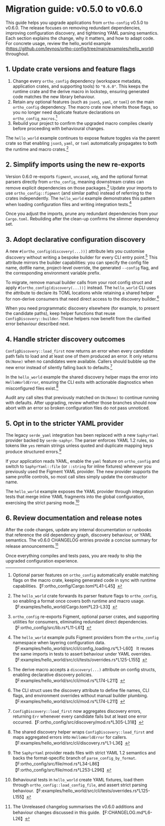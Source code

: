 # Migration guide: v0.5.0 to v0.6.0

This guide helps you upgrade applications from `ortho-config` v0.5.0 to v0.6.0.
The release focuses on removing redundant dependencies, improving configuration
discovery, and tightening YAML parsing semantics. Each section explains the
change, why it matters, and how to adapt code. For concrete usage, review the
hello_world example
(<https://github.com/leynos/ortho-config/tree/main/examples/hello_world>)
throughout.

## 1. Update crate versions and feature flags

1. Change every `ortho_config` dependency (workspace metadata, application
   crates, and supporting tools) to `"0.6.0"`. This keeps the runtime crate and
   the derive macro in lockstep, ensuring generated code matches the new
   library behaviour.
2. Retain any optional features (such as `json5`, `yaml`, or `toml`) on the
   main `ortho_config` dependency. The macro crate now inherits those flags, so
   you no longer need duplicate feature declarations on
   `ortho_config_macros`.[^forwarded-features]
3. Rebuild your project to confirm the upgraded macro compiles cleanly before
   proceeding with behavioural changes.

The `hello_world` example continues to expose feature toggles via the parent
crate so that enabling `json5`, `yaml`, or `toml` automatically propagates to
both the runtime and macro crates.[^hello-world-cargo]

## 2. Simplify imports using the new re-exports

Version 0.6.0 re-exports `figment`, `uncased`, `xdg`, and the optional format
parsers directly from `ortho_config`, meaning downstream crates can remove
explicit dependencies on those packages.[^reexports] Update your imports to use
`ortho_config::figment` (and similar paths) instead of referring to the crates
independently. The `hello_world` example demonstrates this pattern when loading
configuration files and writing integration tests.[^hello-world-figment]

Once you adjust the imports, prune any redundant dependencies from your
`Cargo.toml`. Rebuilding after the clean-up confirms the slimmer dependency set.

## 3. Adopt declarative configuration discovery

A new `#[ortho_config(discovery(...))]` attribute lets you customise discovery
without writing a bespoke builder for every CLI entry point.[^discovery-attr]
This attribute mirrors the builder capabilities: you can specify the config
file name, dotfile name, project-level override, the generated `--config` flag,
and the corresponding environment variable prefix.

To migrate, remove manual builder calls from your root config struct and apply
`#[ortho_config(discovery(...))]` instead. The `hello_world` CLI uses the
attribute to declare its TOML locations while retaining a shared helper for
non-derive consumers that need direct access to the discovery
builder.[^hello-world-discovery]

When you need programmatic discovery elsewhere (for example, to present the
candidate paths), keep helper functions that reuse `ConfigDiscovery::builder`.
Those helpers now benefit from the clarified error behaviour described next.

## 4. Handle stricter discovery outcomes

`ConfigDiscovery::load_first` now returns an error when every candidate path
fails to load and at least one of them produced an error. It only returns
`Ok(None)` when no candidates were available. Callers should bubble up the new
error instead of silently falling back to defaults.[^discovery-errors]

In the `hello_world` example the shared discovery helper maps the error into
`HelloWorldError`, ensuring the CLI exits with actionable diagnostics when
misconfigured files exist.[^hello-world-discover-config]

Audit any call sites that previously matched on `Ok(None)` to continue running
with defaults. After upgrading, review whether those branches should now abort
with an error so broken configuration files do not pass unnoticed.

## 5. Opt in to the stricter YAML provider

The legacy `serde_yaml` integration has been replaced with a new `SaphyrYaml`
provider backed by `serde-saphyr`. The parser enforces YAML 1.2 rules, so
tokens like `yes` remain strings unless quoted and duplicate mapping keys
produce structured errors.[^saphyr]

If your application reads YAML, enable the `yaml` feature on `ortho_config` and
switch to `SaphyrYaml::file` (or `::string` for inline fixtures) wherever you
previously used the Figment YAML provider. The new provider supports the same
profile controls, so most call sites simply update the constructor name.

The `hello_world` example exposes the YAML provider through integration tests
that merge inline YAML fragments into the global configuration, exercising the
strict parsing mode.[^hello-world-yaml]

## 6. Review documentation and release notes

After the code changes, update any internal documentation or runbooks that
reference the old dependency graph, discovery behaviour, or YAML semantics. The
v0.6.0 CHANGELOG entries provide a concise summary for release
announcements.[^changelog]

Once everything compiles and tests pass, you are ready to ship the upgraded
configuration experience.

[^forwarded-features]: Optional parser features on `ortho_config` automatically
enable matching flags on the macro crate, keeping generated code in sync with
runtime capabilities.【F:ortho_config/Cargo.toml†L41-L45】
[^hello-world-cargo]: The `hello_world` crate forwards its parser feature flags
to `ortho_config`, so enabling a format once covers both runtime and macro
usage.【F:examples/hello_world/Cargo.toml†L23-L33】
[^reexports]: `ortho_config` re-exports Figment, optional parser crates, and
supporting utilities for consumers, eliminating redundant direct
dependencies.【F:ortho_config/src/lib.rs†L11-L61】
[^hello-world-figment]: The `hello_world` example pulls Figment providers from
the `ortho_config` namespace when layering configuration data.
【F:examples/hello_world/src/cli/config_loading.rs†L1-L60】 It reuses the same
imports in tests to assert behaviour under YAML overrides.
【F:examples/hello_world/src/cli/tests/overrides.rs†L125-L155】
[^discovery-attr]: The derive macro accepts a `discovery(...)` attribute on
config structs, enabling declarative discovery
policies.【F:examples/hello_world/src/cli/mod.rs†L174-L211】
[^hello-world-discovery]: The CLI struct uses the discovery attribute to define
file names, CLI flags, and environment overrides without manual builder
plumbing.【F:examples/hello_world/src/cli/mod.rs†L174-L211】
[^discovery-errors]: `ConfigDiscovery::load_first` now aggregates discovery
errors, returning `Err` whenever every candidate fails but at least one error
occurred.【F:ortho_config/src/discovery/mod.rs†L305-L318】
[^hello-world-discover-config]: The shared discovery helper wraps
`ConfigDiscovery::load_first` and maps aggregated errors into `HelloWorldError`
for callers.【F:examples/hello_world/src/cli/discovery.rs†L1-L36】
[^saphyr]: The `SaphyrYaml` provider reads files with strict YAML 1.2 semantics
and backs the format-specific branch of `parse_config_by_format`.
【F:ortho_config/src/file/mod.rs†L34-L86】
【F:ortho_config/src/file/mod.rs†L253-L296】
[^hello-world-yaml]: Behavioural tests in `hello_world` create YAML fixtures,
load them through `ortho_config::load_config_file`, and assert strict parsing
behaviour.【F:examples/hello_world/src/cli/tests/overrides.rs†L125-L155】
[^changelog]: The Unreleased changelog summarises the v0.6.0 additions and
behaviour changes discussed in this guide.【F:CHANGELOG.md†L6-L26】
